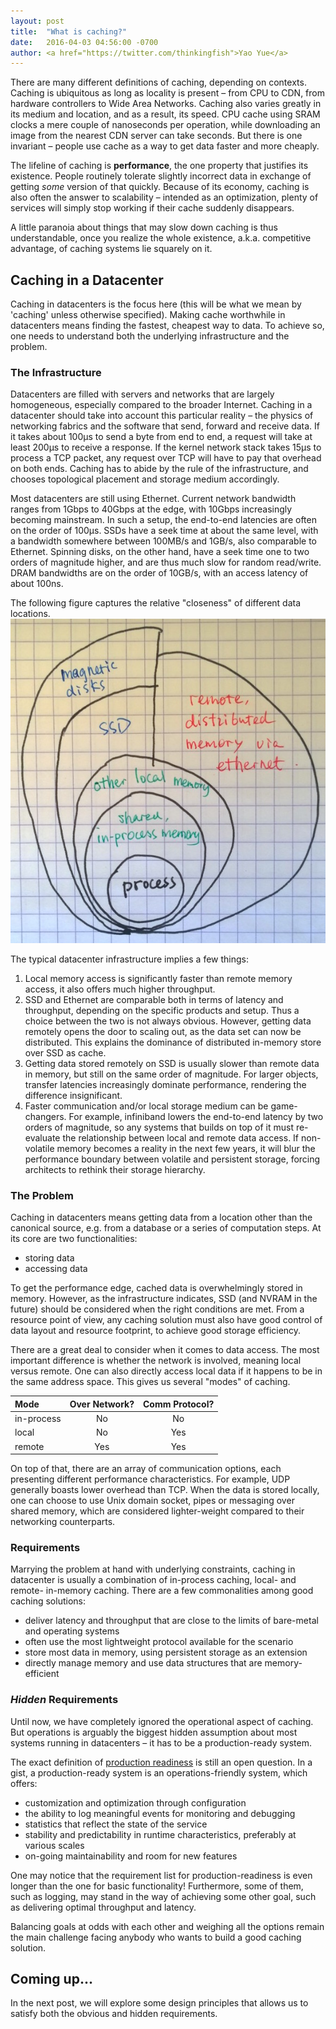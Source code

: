 ```yaml
---
layout: post
title:  "What is caching?"
date:   2016-04-03 04:56:00 -0700
author: <a href="https://twitter.com/thinkingfish">Yao Yue</a>
---
```


There are many different definitions of caching, depending on contexts. Caching is ubiquitous as long as locality is present – from CPU to CDN, from hardware controllers to Wide Area Networks. Caching also varies greatly in its medium and location, and as a result, its speed. CPU cache using SRAM clocks a mere couple of nanoseconds per operation, while downloading an image from the nearest CDN server can take seconds. But there is one invariant – people use cache as a way to get data faster and more cheaply.

The lifeline of caching is **performance**, the one property that justifies its existence. People routinely tolerate slightly incorrect data in exchange of getting *some* version of that quickly. Because of its economy, caching is also often the answer to scalability – intended as an optimization, plenty of services will simply stop working if their cache suddenly disappears.

A little paranoia about things that may slow down caching is thus understandable, once you realize the whole existence, a.k.a. competitive advantage, of caching systems lie squarely on it.

## Caching in a Datacenter

Caching in datacenters is the focus here (this will be what we mean by 'caching' unless otherwise specified). Making cache worthwhile in datacenters means finding the fastest, cheapest way to data. To achieve so, one needs to understand both the underlying infrastructure and the problem.

### The Infrastructure

Datacenters are filled with servers and networks that are largely homogeneous, especially compared to the broader Internet. Caching in a datacenter should take into account this particular reality – the physics of networking fabrics and the software that send, forward and receive data. If it takes about 100μs to send a byte from end to end, a request will take at least 200μs to receive a response. If the kernel network stack takes 15μs to process a TCP packet, any request over TCP will have to pay that overhead on both ends. Caching has to abide by the rule of the infrastructure, and chooses topological placement and storage medium accordingly.

Most datacenters are still using Ethernet. Current network bandwidth ranges from 1Gbps to 40Gbps at the edge, with 10Gbps increasingly becoming mainstream. In such a setup, the end-to-end latencies are often on the order of 100μs. SSDs have a seek time at about the same level, with a bandwidth somewhere between 100MB/s and 1GB/s, also comparable to Ethernet. Spinning disks, on the other hand, have a seek time one to two orders of magnitude higher, and are thus much slow for random read/write. DRAM bandwidths are on the order of 10GB/s, with an access latency of about 100ns.

The following figure captures the relative "closeness" of different data locations.
  ![data access speed](/assets/img/data_access_speed.jpg)


The typical datacenter infrastructure implies a few things:

1. Local memory access is significantly faster than remote memory access, it also offers much higher throughput.
2. SSD and Ethernet are comparable both in terms of latency and throughput, depending on the specific products and setup. Thus a choice between the two is not always obvious. However, getting data remotely opens the door to scaling out, as the data set can now be distributed. This explains the dominance of distributed in-memory store over SSD as cache.
3. Getting data stored remotely on SSD is usually slower than remote data in memory, but still on the same order of magnitude. For larger objects, transfer latencies increasingly dominate performance, rendering the difference insignificant.
4. Faster communication and/or local storage medium can be game-changers. For example, infiniband lowers the end-to-end latency by two orders of magnitude, so any systems that builds on top of it must re-evaluate the relationship between local and remote data access. If non-volatile memory becomes a reality in the next few years, it will blur the performance boundary between volatile and persistent storage, forcing architects to rethink their storage hierarchy.

### The Problem

Caching in datacenters means getting data from a location other than the canonical source, e.g. from a database or a series of computation steps. At its core are two functionalities:

* storing data
* accessing data

To get the performance edge, cached data is overwhelmingly stored in memory. However, as the infrastructure indicates, SSD (and NVRAM in the future) should be considered when the right conditions are met. From a resource point of view, any caching solution must also have good control of data layout and resource footprint, to achieve good storage efficiency.

There are a great deal to consider when it comes to data access. The most important difference is whether the network is involved, meaning local versus remote. One can also directly access local data if it happens to be in the same address space. This gives us several "modes" of caching.

| Mode       | Over Network?   | Comm Protocol? |
| :--------- |:---------------:|:--------------:|
| in-process | No              | No             |
| local      | No              | Yes            |
| remote     | Yes             | Yes            |


On top of that, there are an array of communication options, each presenting different performance characteristics. For example, UDP generally boasts lower overhead than TCP. When the data is stored locally, one can choose to use Unix domain socket, pipes or messaging over shared memory, which are considered lighter-weight compared to their networking counterparts.

### Requirements

Marrying the problem at hand with underlying constraints, caching in datacenter is usually a combination of in-process caching, local- and remote- in-memory caching. There are a few commonalities among good caching solutions:

* deliver latency and throughput that are close to the limits of bare-metal and operating systems
* often use the most lightweight protocol available for the scenario
* store most data in memory, using persistent storage as an extension
* directly manage memory and use data structures that are memory-efficient

### *Hidden* Requirements

Until now, we have completely ignored the operational aspect of caching. But operations is arguably the biggest hidden assumption about most systems running in datacenters – it has to be a production-ready system.

The exact definition of [production readiness](http://programmers.stackexchange.com/questions/61726/define-production-ready) is still an open question. In a gist, a production-ready system is an operations-friendly system, which offers:

* customization and optimization through configuration
* the ability to log meaningful events for monitoring and debugging
* statistics that reflect the state of the service
* stability and predictability in runtime characteristics, preferably at various scales
* on-going maintainability and room for new features

One may notice that the requirement list for production-readiness is even longer than the one for basic functionality! Furthermore, some of them, such as logging, may stand in the way of achieving some other goal, such as delivering optimal throughput and latency.

Balancing goals at odds with each other and weighing all the options remain the main challenge facing anybody who wants to build a good caching solution.

## Coming up...

In the next post, we will explore some design principles that allows us to satisfy both the obvious and hidden requirements.
